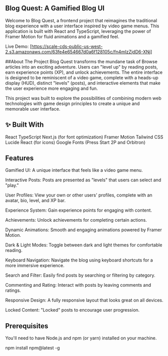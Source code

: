 ## Blog Quest: A Gamified Blog UI
Welcome to Blog Quest, a frontend project that reimagines the traditional blog experience with a user interface inspired by video game menus. This application is built with React and TypeScript, leveraging the power of Framer Motion for fluid animations and a gamified feel.

Live Demo: [https://scale-cds-public-us-west-2.s3.amazonaws.com/63fe4e654667d0a6f128105c/fn4mIzZjdD6-XNj]

##About The Project
Blog Quest transforms the mundane task of Browse articles into an exciting adventure. Users can "level up" by reading posts, earn experience points (XP), and unlock achievements. The entire interface is designed to be reminiscent of a video game, complete with a heads-up display (HUD), distinct "levels" (posts), and interactive elements that make the user experience more engaging and fun.

This project was built to explore the possibilities of combining modern web technologies with game design principles to create a unique and memorable user interface.

## ✨ Built With
React
TypeScript
Next.js (for font optimization)
Framer Motion
Tailwind CSS
Lucide React (for icons)
Google Fonts (Press Start 2P and Orbitron)

## Features
Gamified UI: A unique interface that feels like a video game menu.

Interactive Posts: Posts are presented as "levels" that users can select and "play."

User Profiles: View your own or other users' profiles, complete with an avatar, bio, level, and XP bar.

Experience System: Gain experience points for engaging with content.

Achievements: Unlock achievements for completing certain actions.

Dynamic Animations: Smooth and engaging animations powered by Framer Motion.

Dark & Light Modes: Toggle between dark and light themes for comfortable reading.

Keyboard Navigation: Navigate the blog using keyboard shortcuts for a more immersive experience.

Search and Filter: Easily find posts by searching or filtering by category.

Commenting and Rating: Interact with posts by leaving comments and ratings.

Responsive Design: A fully responsive layout that looks great on all devices.

Locked Content: "Locked" posts to encourage user progression.

## Prerequisites
You'll need to have Node.js and npm (or yarn) installed on your machine.

npm install npm@latest -g

